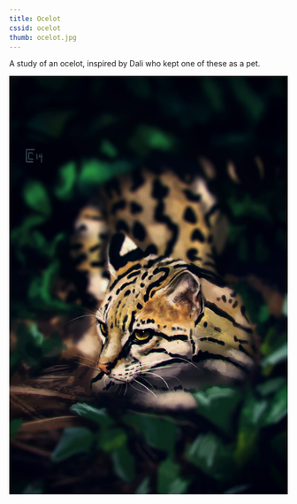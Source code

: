 ```yaml
---
title: Ocelot
cssid: ocelot
thumb: ocelot.jpg
---
```

A study of an ocelot, inspired by Dali who kept one of these as a pet.

![Ocelot](/assets/img/ocelot.jpg)

